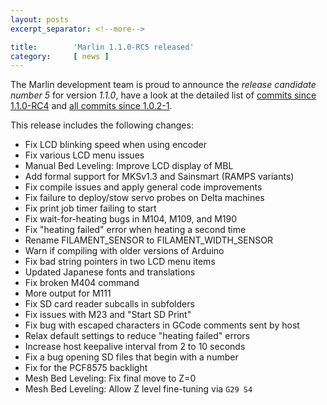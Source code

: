 ```yaml
---
layout: posts
excerpt_separator: <!--more-->

title:        'Marlin 1.1.0-RC5 released'
category:     [ news ]
---
```

The Marlin development team is proud to announce the *release candidate number 5* for version *1.1.0*, have a look at the detailed list of [commits since 1.1.0-RC4](https://github.com/MarlinFirmware/Marlin/compare/1.1.0-RC4...1.1.0-RC5) and [all commits since 1.0.2-1](https://github.com/MarlinFirmware/Marlin/compare/1.0.2-1...1.1.0-RC5).

<!--more-->

This release includes the following changes:

- Fix LCD blinking speed when using encoder
- Fix various LCD menu issues
- Manual Bed Leveling: Improve LCD display of MBL
- Add formal support for MKSv1.3 and Sainsmart (RAMPS variants)
- Fix compile issues and apply general code improvements
- Fix failure to deploy/stow servo probes on Delta machines
- Fix print job timer failing to start
- Fix wait-for-heating bugs in M104, M109, and M190
- Fix "heating failed" error when heating a second time
- Rename FILAMENT_SENSOR to FILAMENT_WIDTH_SENSOR
- Warn if compiling with older versions of Arduino
- Fix bad string pointers in two LCD menu items
- Updated Japanese fonts and translations
- Fix broken M404 command
- More output for M111
- Fix SD card reader subcalls in subfolders
- Fix issues with M23 and "Start SD Print"
- Fix bug with escaped characters in GCode comments sent by host
- Relax default settings to reduce "heating failed" errors
- Increase host keepalive interval from 2 to 10 seconds
- Fix a bug opening SD files that begin with a number
- Fix for the PCF8575 backlight
- Mesh Bed Leveling: Fix final move to Z=0
- Mesh Bed Leveling: Allow Z level fine-tuning via `G29 S4`
